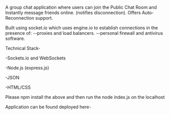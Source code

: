A group chat application where users can join the Public Chat Room and Instantly message friends online. (notifies disconnection). Offers Auto-Reconnection support.

Built using socket.io which uses engine.io to establish connections in the presence of:
      --proxies and load balancers.
      --personal firewall and antivirus software.

Technical Stack-

-Sockets.io and WebSockets

-Node.js (express.js)

-JSON

-HTML/CSS

Please npm install the above and then run the node index.js on the localhost

Application can be found deployed here- 
                                                                  
